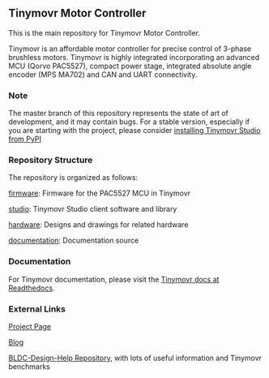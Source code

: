 ## Tinymovr Motor Controller

This is the main repository for Tinymovr Motor Controller.

Tinymovr is an affordable motor controller for precise control of 3-phase brushless motors. Tinymovr is highly integrated incorporating an advanced MCU (Qorvo PAC5527), compact power stage, integrated absolute angle encoder (MPS MA702) and CAN and UART connectivity. 

### Note

The master branch of this repository represents the state of art of development, and it may contain bugs.
For a stable version, especially if you are starting with the project, please consider [installing Tinymovr Studio from PyPI](https://tinymovr.readthedocs.io/en/latest/studio/installation.html)

### Repository Structure

The repository is organized as follows:

[firmware](./firmware/): Firmware for the PAC5527 MCU in Tinymovr

[studio](./studio/): Tinymovr Studio client software and library

[hardware](./hardware): Designs and drawings for related hardware

[documentation](./docs): Documentation source

### Documentation

For Tinymovr documentation, please visit the [Tinymovr docs at Readthedocs](https://tinymovr.readthedocs.io).

### External Links

[Project Page](https://hackaday.io/project/168650-tinymovr-motor-controller)

[Blog](https://hackaday.io/project/168650/logs)

[BLDC-Design-Help Repository](https://github.com/ThotAlion/BLDC-design-help), with lots of useful information and Tinymovr benchmarks

